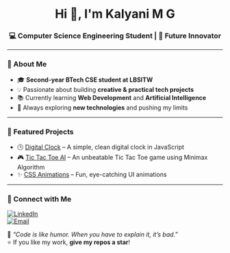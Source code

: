 <!-- Banner or Greeting -->
<h1 align="center">Hi 👋, I'm Kalyani M G</h1>
<h3 align="center">💻 Computer Science Engineering Student | 🚀 Future Innovator</h3>

---

### 🌟 About Me
- 🎓 **Second-year BTech CSE student at LBSITW**
- 💡 Passionate about building **creative & practical tech projects**
- 📚 Currently learning **Web Development** and **Artificial Intelligence**
- 🌱 Always exploring **new technologies** and pushing my limits

---

### 📌 Featured Projects
- 🕒 [Digital Clock](#) – A simple, clean digital clock in JavaScript  
- 🎮 [Tic Tac Toe AI](#) – An unbeatable Tic Tac Toe game using Minimax Algorithm  
- ✨ [CSS Animations](#) – Fun, eye-catching UI animations  

---

### 🔗 Connect with Me  
[![LinkedIn](https://img.shields.io/badge/LinkedIn-0A66C2?style=for-the-badge&logo=linkedin&logoColor=white)](https://www.linkedin.com/in/kalyani-m-g-8754a02b6)  
[![Email](https://img.shields.io/badge/Email-D14836?style=for-the-badge&logo=gmail&logoColor=white)](mailto:kalyanimg2006@email.com)



💖 *“Code is like humor. When you have to explain it, it’s bad.”*  
⭐ If you like my work, **give my repos a star**!
